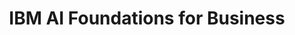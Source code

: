 ---
title: "IBM AI Foundations for Business"
coursera: "https://www.coursera.org/account/accomplishments/specialization/certificate/MYD3Q2PYJE2Y"
drive: "https://drive.google.com/file/d/1gyT91q1eZED_mQjXWwGNP467gRC6U7fs/preview"
---